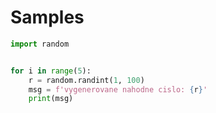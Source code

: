 # Samples

```python
import random


for i in range(5):
    r = random.randint(1, 100)
    msg = f'vygenerovane nahodne cislo: {r}'
    print(msg)
```
